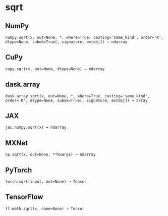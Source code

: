 # sqrt

## NumPy

```
numpy.sqrt(x, out=None, *, where=True, casting='same_kind', order='K', dtype=None, subok=True[, signature, extobj]) → ndarray
```

## CuPy

```
cupy.sqrt(x, out=None, dtype=None) → ndarray
```

## dask.array

```
dask.array.sqrt(x, out=None, *, where=True, casting='same_kind', order='K', dtype=None, subok=True[, signature, extobj]) → array
```

## JAX

```
jax.numpy.sqrt(x) → ndarray
```

## MXNet

```
np.sqrt(x, out=None, **kwargs) → ndarray
```

## PyTorch

```
torch.sqrt(input, out=None) → Tensor
```

## TensorFlow

```
tf.math.sqrt(x, name=None) → Tensor
```
